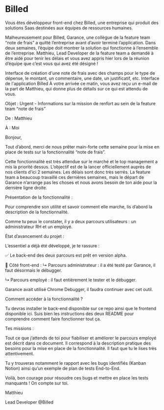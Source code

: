 # Billed

Vous êtes développeur front-end chez Billed, une entreprise qui produit des solutions Saas destinées aux équipes de ressources humaines.


Malheureusement pour Billed, Garance, une collègue de la feature team “note de frais” a quitté l’entreprise avant d’avoir terminé l’application. Dans deux semaines, l’équipe doit montrer la solution qui fonctionne à l’ensemble de l’entreprise. Matthieu, Lead Developer de la feature team a demandé à être aidé pour tenir les délais et vous avez appris hier lors de la réunion d’équipe que c’est vous qui avez été désigné !

Interface de création d'une note de frais avec des champs pour le type de dépense, le montant, un commentaire, une date, un justificatif, etc.
Interface de l'application Billed
À votre arrivée ce matin, vous avez reçu un e-mail de la part de Matthieu, qui donne plus de détails sur ce qui est attendu de vous.

Objet : Urgent - Informations sur la mission de renfort au sein de la feature team “note de frais”

De : Matthieu

À : Moi

Bonjour,


Tout d’abord, merci de nous prêter main-forte cette semaine pour la mise en place de tests sur la fonctionnalité “note de frais”.

Cette fonctionnalité est très attendue sur le marché et le top management a mis la priorité dessus. L’objectif est de la lancer officiellement auprès de nos clients d’ici 2 semaines. Les délais sont donc très serrés. La feature team a beaucoup travaillé ces dernières semaines, mais le départ de Garance n’arrange pas les choses et nous avons besoin de ton aide pour la dernière ligne droite.

 

Présentation de la fonctionnalité :

Pour comprendre son utilité et savoir comment elle marche, lis d’abord la description de la fonctionnalité.

Comme tu peux le constater, il y a deux parcours utilisateurs : un administrateur RH et un employé. 

 

État d’avancement du projet :

L’essentiel a déjà été développé, je te rassure :

✅ Le back-end des deux parcours est prêt en version alpha. 

🚧 Côté front-end :
↳ Parcours administrateur : il a été testé par Garance, il faut désormais le débugger.

↳ Parcours employé : il faut entièrement le tester et le débugger.

Garance avait utilisé Chrome Debugger, il faudra continuer avec cet outil.

 

Comment accéder à la fonctionnalité ?

Tu devras installer le back-end disponible sur ce repo ainsi que le frontend disponible ici. Suis bien les instructions des deux README pour comprendre comment faire fonctionner tout ça.

 

Tes missions :

Tout ce que j’attends de toi pour fiabiliser et améliorer le parcours employé est décrit dans ce document. Il correspond à la description pratique des besoins pour la mise en place de la fonctionnalité. Il faut que tu le lises très attentivement. 

Tu y trouveras notamment le rapport avec les bugs identifiés (Kanban Notion) ainsi qu’un exemple de plan de tests End-to-End. 


Voilà, bon courage pour résoudre ces bugs et mettre en place les tests manquants ! On compte sur toi.


Matthieu

Lead Developer @Billed

